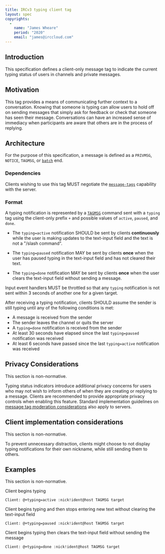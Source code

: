 ```yaml
---
title: IRCv3 typing client tag
layout: spec
copyrights:
  -
    name: "James Wheare"
    period: "2020"
    email: "james@irccloud.com"
---
```

## Introduction

This specification defines a client-only message tag to indicate the current typing status of users in channels and private messages.

## Motivation

This tag provides a means of communicating further context to a conversation. Knowing that someone is typing can allow users to hold off on sending messages that simply ask for feedback or check that someone has seen their message. Conversations can have an increased sense of immediacy when participants are aware that others are in the process of replying.

## Architecture

For the purpose of this specification, a message is defined as a `PRIVMSG`, `NOTICE`, `TAGMSG`, or [`batch`][batch] end.

### Dependencies

Clients wishing to use this tag MUST negotiate the [`message-tags`](../extensions/message-tags.html) capability with the server.

### Format

A typing notification is represented by a [`TAGMSG`][tags] command sent with a `typing` tag using the client-only prefix `+` and possible values of `active`, `paused`, and `done`.

* The `typing=active` notification SHOULD be sent by clients **continuously** while the user is making updates to the text-input field and the text is not a "/slash command".

* The `typing=paused` notification MAY be sent by clients **once** when the user has paused typing in the text-input field and has not cleared their text.

* The `typing=done` notification MAY be sent by clients **once** when the user clears the text-input field without sending a message.

Input event handlers MUST be throttled so that any `typing` notification is not sent within 3 seconds of another one for a given target.

After receiving a typing notification, clients SHOULD assume the sender is still typing until any of the following conditions is met:

* A message is received from the sender
* The sender leaves the channel or quits the server
* A `typing=done` notification is received from the sender
* At least 30 seconds have elapsed since the last `typing=paused` notification was received
* At least 6 seconds have passed since the last `typing=active` notification was received

## Privacy Considerations

This section is non-normative.

Typing status indicators introduce additional privacy concerns for users who may not wish to inform others of when they are creating or replying to a message. Clients are recommended to provide appropriate privacy controls when enabling this feature. Standard implementation guidelines on [message tag moderation considerations][tags] also apply to servers.

## Client implementation considerations

This section is non-normative.

To prevent unnecessary distraction, clients might choose to not display typing notifications for their own nickname, while still sending them to others.

## Examples

This section is non-normative.

Client begins typing

    Client: @+typing=active :nick!ident@host TAGMSG target

Client begins typing and then stops entering new text without clearing the text-input field

    Client: @+typing=paused :nick!ident@host TAGMSG target

Client begins typing then clears the text-input field without sending the message

    Client: @+typing=done :nick!ident@host TAGMSG target

[batch]: ../extensions/batch-3.2.html
[tags]: ../extensions/message-tags.html
